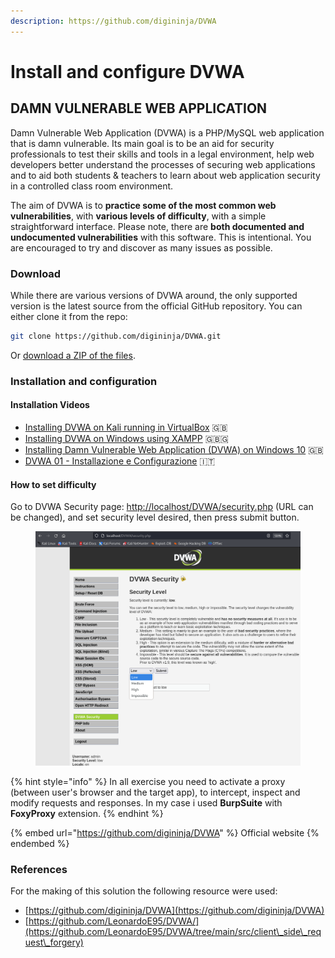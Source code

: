 ```yaml
---
description: https://github.com/digininja/DVWA
---
```


# Install and configure DVWA

## DAMN VULNERABLE WEB APPLICATION

Damn Vulnerable Web Application (DVWA) is a PHP/MySQL web application that is damn vulnerable. Its main goal is to be an aid for security professionals to test their skills and tools in a legal environment, help web developers better understand the processes of securing web applications and to aid both students & teachers to learn about web application security in a controlled class room environment.

The aim of DVWA is to **practice some of the most common web vulnerabilities**, with **various levels of difficulty**, with a simple straightforward interface. Please note, there are **both documented and undocumented vulnerabilities** with this software. This is intentional. You are encouraged to try and discover as many issues as possible.

### Download

While there are various versions of DVWA around, the only supported version is the latest source from the official GitHub repository. You can either clone it from the repo:

```bash
git clone https://github.com/digininja/DVWA.git
```

Or [download a ZIP of the files](https://github.com/digininja/DVWA/archive/master.zip).

### Installation and configuration

#### Installation Videos

* [Installing DVWA on Kali running in VirtualBox](https://www.youtube.com/watch?v=WkyDxNJkgQ4) 🇬🇧
* [Installing DVWA on Windows using XAMPP](https://youtu.be/Yzksa\_WjnY0) 🇬🇧🇬
* [Installing Damn Vulnerable Web Application (DVWA) on Windows 10](https://www.youtube.com/watch?v=cak2lQvBRAo) 🇬🇧
* [DVWA 01 - Installazione e Configurazione](https://www.youtube.com/watch?v=F7lX6x87gJg\&list=PLYLjKimBhcxE0u-SIQw0vwt0VM17II9M9) 🇮🇹

#### How to set difficulty

Go to DVWA Security page: [http://localhost/DVWA/security.php](http://localhost/DVWA/security.php) (URL can be changed), and set security level desired, then press submit button.

<figure><img src="../.gitbook/assets/image (62).png" alt=""><figcaption></figcaption></figure>

{% hint style="info" %}
In all exercise you need to activate a proxy (between user's browser and the target app), to intercept, inspect and modify requests and responses. In my case i used **BurpSuite** with **FoxyProxy** extension.
{% endhint %}

{% embed url="https://github.com/digininja/DVWA" %}
Official website
{% endembed %}

### References

For the making of this solution the following resource were used:

* [https://github.com/digininja/DVWA](https://github.com/digininja/DVWA)
* [https://github.com/LeonardoE95/DVWA/](https://github.com/LeonardoE95/DVWA/tree/main/src/client\_side\_request\_forgery)
